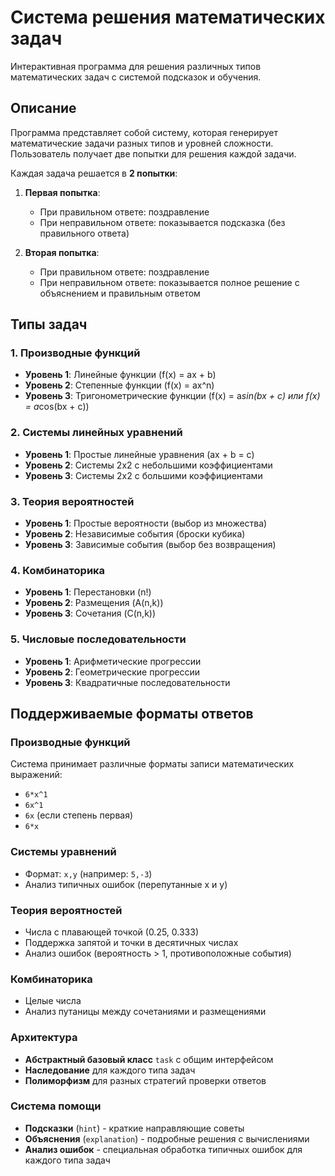 #  Система решения математических задач

Интерактивная программа для решения различных типов математических задач с системой подсказок и обучения.

## Описание

Программа представляет собой систему, которая генерирует математические задачи разных типов и уровней сложности. Пользователь получает две попытки для решения каждой задачи. 

Каждая задача решается в **2 попытки**:

1. **Первая попытка**: 
   - При правильном ответе: поздравление
   - При неправильном ответе: показывается подсказка (без правильного ответа)

2. **Вторая попытка**:
   - При правильном ответе: поздравление
   - При неправильном ответе: показывается полное решение с объяснением и правильным ответом

## Типы задач

### 1. Производные функций
- **Уровень 1**: Линейные функции (f(x) = ax + b)
- **Уровень 2**: Степенные функции (f(x) = ax^n)
- **Уровень 3**: Тригонометрические функции (f(x) = a*sin(bx + c) или f(x) = a*cos(bx + c))

### 2. Системы линейных уравнений
- **Уровень 1**: Простые линейные уравнения (ax + b = c)
- **Уровень 2**: Системы 2x2 с небольшими коэффициентами
- **Уровень 3**: Системы 2x2 с большими коэффициентами

### 3. Теория вероятностей
- **Уровень 1**: Простые вероятности (выбор из множества)
- **Уровень 2**: Независимые события (броски кубика)
- **Уровень 3**: Зависимые события (выбор без возвращения)

### 4. Комбинаторика
- **Уровень 1**: Перестановки (n!)
- **Уровень 2**: Размещения (A(n,k))
- **Уровень 3**: Сочетания (C(n,k))

### 5. Числовые последовательности
- **Уровень 1**: Арифметические прогрессии
- **Уровень 2**: Геометрические прогрессии
- **Уровень 3**: Квадратичные последовательности

## Поддерживаемые форматы ответов

### Производные функций
Система принимает различные форматы записи математических выражений:
- `6*x^1` 
- `6x^1`   
- `6x`  (если степень первая)
- `6*x` 

### Системы уравнений
- Формат: `x,y` (например: `5,-3`)
- Анализ типичных ошибок (перепутанные x и y)

### Теория вероятностей
- Числа с плавающей точкой (0.25, 0.333)
- Поддержка запятой и точки в десятичных числах
- Анализ ошибок (вероятность > 1, противоположные события)

### Комбинаторика
- Целые числа
- Анализ путаницы между сочетаниями и размещениями

### Архитектура
- **Абстрактный базовый класс** `task` с общим интерфейсом
- **Наследование** для каждого типа задач
- **Полиморфизм** для разных стратегий проверки ответов

### Система помощи
- **Подсказки** (`hint`) - краткие направляющие советы
- **Объяснения** (`explanation`) - подробные решения с вычислениями
- **Анализ ошибок** - специальная обработка типичных ошибок для каждого типа задач
